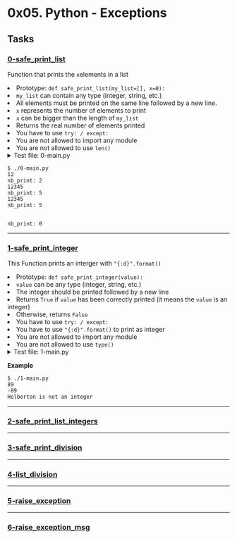 # 0x05. Python - Exceptions

## Tasks

### [0-safe_print_list](./0-safe_print_list.py)
Function that prints the `x`elements in a list

<li>Prototype: <code>def safe_print_list(my_list=[], x=0):</code></li>
<li><code>my_list</code> can contain any type (integer, string, etc.)</li>
<li>All elements must be printed on the same line followed by a new line.</li>
<li><code>x</code> represents the number of elements to print</li>
<li><code>x</code> can be bigger than the length of <code>my_list</code></li>
<li>Returns the real number of elements printed</li>
<li>You have to use <code>try: / except:</code> </li>
<li>You are not allowed to import any module</li>
<li>You are not allowed to use <code>len()</code></li>

<details>
<summary> Test file: 0-main.py</summary>

```Python
#!/usr/bin/python3                                                    
safe_print_list = __import__('0-safe_print_list').safe_print_list     
                                                                      
my_list = [1, 2, 3, 4, 5]                                             
                                                                      
nb_print = safe_print_list(my_list, 2)                                
print("nb_print: {:d}".format(nb_print))                              
nb_print = safe_print_list(my_list, len(my_list))                     
print("nb_print: {:d}".format(nb_print))                              
nb_print = safe_print_list(my_list, len(my_list) + 2)                 
print("nb_print: {:d}".format(nb_print))                              
                                                                      
my_list = []                                                          
nb_print = safe_print_list(my_list, 2)                                
print("nb_print: {:d}".format(nb_print))                              

```

</details>

```
$ ./0-main.py
12
nb_print: 2
12345
nb_print: 5
12345
nb_print: 5


nb_print: 0
```

---

### [1-safe_print_integer](./1-safe_print_integer.py)

This Function prints an interger with `"{:d}".format()`


<li>Prototype: <code>def safe_print_integer(value):</code></li>
<li><code>value</code> can be any type (integer, string, etc.)</li>
<li>The integer should be printed followed by a new line</li>
<li>Returns <code>True</code> if <code>value</code> has been correctly printed (it means the <code>value</code> is an integer)</li>
<li>Otherwise, returns <code>False</code></li>
<li>You have to use <code>try: / except:</code> </li>
<li>You have to use <code>"{:d}".format()</code> to print as integer</li>
<li>You are not allowed to import any module</li>
<li>You are not allowed to use <code>type()</code></li>

<details>
<summary>Test file: 1-main.py</summary>

```Python
#!/usr/bin/python3
safe_print_integer = __import__('1-safe_print_integer').safe_print_integer

value = 89
has_been_print = safe_print_integer(value)
if not has_been_print:
    print("{} is not an integer".format(value))

value = -89
has_been_print = safe_print_integer(value)
if not has_been_print:
    print("{} is not an integer".format(value))

value = "Holberton"
has_been_print = safe_print_integer(value)
if not has_been_print:
    print("{} is not an integer".format(value))
```

</details>

**Example**
```
$ ./1-main.py
89
-89
Holberton is not an integer
```

---

### [2-safe_print_list_integers](./2-safe_print_list_integers.py)

---

### [3-safe_print_division](./3-safe_print_division.py)

---

### [4-list_division](./4-list_division.py)

---

### [5-raise_exception](./5-raise_exception.py)

---

### [6-raise_exception_msg](6-raise_exception_msg.py)
